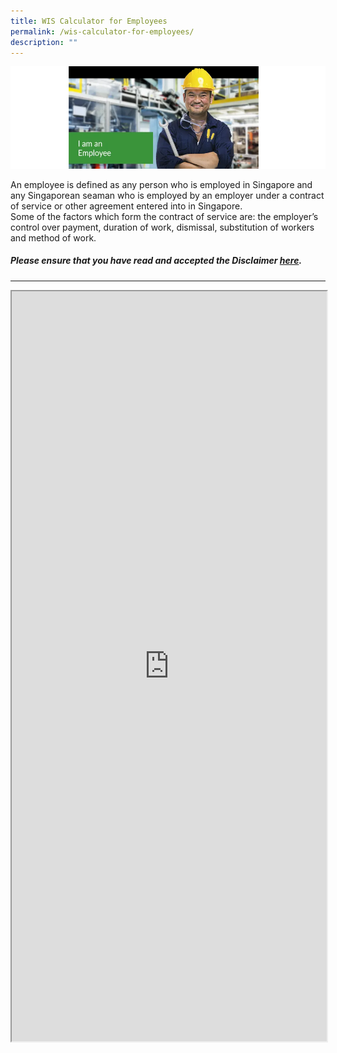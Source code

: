 ```yaml
---
title: WIS Calculator for Employees
permalink: /wis-calculator-for-employees/
description: ""
---
```

![I am an Employee](/images/calculator_ee.png)

An employee is defined as any person who is employed in Singapore and any Singaporean seaman who is employed by an employer under a contract of service or other agreement entered into in Singapore.  
Some of the factors which form the contract of service are: the employer’s control over payment, duration of work, dismissal, substitution of workers and method of work.

##### Please ensure that you have read and accepted the Disclaimer [here](https://cpf-workfare-staging.netlify.app/wis-calculator-terms-of-use).

---

<iframe src="https://www.checkfirst.gov.sg/c/bee2bc4f-72ba-4fa7-b199-83978bba7017" style="width:100%;height:1200px"></iframe>